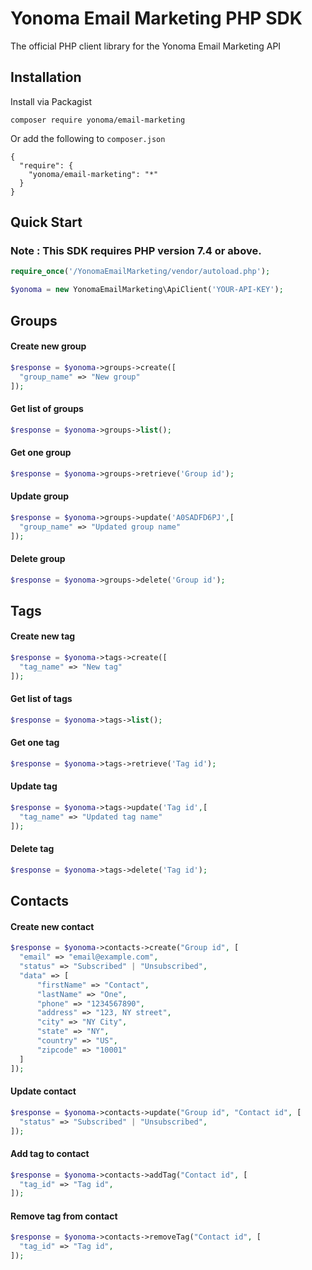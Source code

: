 # Yonoma Email Marketing PHP SDK

The official PHP client library for the Yonoma Email Marketing API

## Installation

Install via Packagist
```
composer require yonoma/email-marketing
```

Or add the following to `composer.json`
```
{
  "require": {
    "yonoma/email-marketing": "*"
  }
}
```

## Quick Start

### Note : This SDK requires PHP version 7.4 or above.

```php
require_once('/YonomaEmailMarketing/vendor/autoload.php');

$yonoma = new YonomaEmailMarketing\ApiClient('YOUR-API-KEY');
```
## Groups
#### Create new group
```php
$response = $yonoma->groups->create([
  "group_name" => "New group"
]);
```
#### Get list of groups
```php
$response = $yonoma->groups->list();
```
#### Get one group
```php
$response = $yonoma->groups->retrieve('Group id');
```
#### Update group
```php
$response = $yonoma->groups->update('A0SADFD6PJ',[
  "group_name" => "Updated group name"
]);
```
#### Delete group
```php
$response = $yonoma->groups->delete('Group id');
```
## Tags
#### Create new tag
```php
$response = $yonoma->tags->create([
  "tag_name" => "New tag"
]);
```
#### Get list of tags
```php
$response = $yonoma->tags->list();
```
#### Get one tag
```php
$response = $yonoma->tags->retrieve('Tag id');
```
#### Update tag
```php
$response = $yonoma->tags->update('Tag id',[
  "tag_name" => "Updated tag name"
]);
```
#### Delete tag
```php
$response = $yonoma->tags->delete('Tag id');
```
## Contacts
#### Create new contact
```php
$response = $yonoma->contacts->create("Group id", [
  "email" => "email@example.com",
  "status" => "Subscribed" | "Unsubscribed",
  "data" => [
      "firstName" => "Contact",
      "lastName" => "One",
      "phone" => "1234567890",
      "address" => "123, NY street",
      "city" => "NY City",
      "state" => "NY",
      "country" => "US",
      "zipcode" => "10001"
  ]
]);
```
#### Update contact
```php
$response = $yonoma->contacts->update("Group id", "Contact id", [
  "status" => "Subscribed" | "Unsubscribed",
]);
```
#### Add tag to contact
```php
$response = $yonoma->contacts->addTag("Contact id", [
  "tag_id" => "Tag id",
]);
```
#### Remove tag from contact
```php
$response = $yonoma->contacts->removeTag("Contact id", [
  "tag_id" => "Tag id",
]);
```